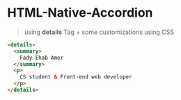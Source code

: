 # HTML-Native-Accordion
> using **details** Tag + some customizations using CSS
```HTML
<details>
  <summary>
    Fady Ehab Amer
  </summary>
  <p> 
    CS student & Front-end web developer
  </p> 
</details>
```
